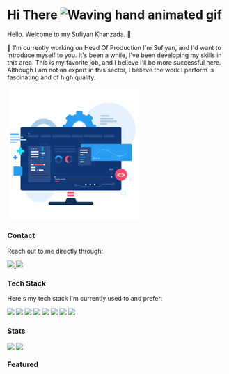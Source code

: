 <h1> Hi There
<img src="https://github.com/shahzebnaqvi/shahzebnaqvi/blob/master/wave.gif" 
         alt="Waving hand animated gif"
         height="45"
         width="45" /></h1>

Hello. Welcome to my Sufiyan Khanzada. 👋
<br>

🔭 I’m currently working on Head Of Production 
I'm Sufiyan, and I'd want to introduce myself to you. It's been a while, I've been developing my skills in this area. This is my favorite job, and I believe I'll be more successful here. Although I am not an expert in this sector, I believe the work I perform is fascinating and of high quality.
<br>
<br>
<img src="
109865-new-app-development-on-desktop.gif" style="width:60%"/>

### Contact

Reach out to me directly through:

<a href="mailto:sufiyakhanzada748@gmail.com" target="_blank">
    <img src="https://img.shields.io/badge/Gmail-D14836?style=for-the-badge&logo=gmail&logoColor=white" />
</a>
<a href="https://www.linkedin.com/in/sufiyan-khanzada-11b472135/" target="_blank">
    <img src="https://img.shields.io/badge/LinkedIn-0077B5?style=for-the-badge&logo=linkedin&logoColor=white" />
</a>

### Tech Stack

Here's my tech stack I'm currently used to and prefer:

<div>
  <img src="https://img.shields.io/badge/Python-3776AB?style=for-the-badge&logo=python&logoColor=white" />
  <img src="https://img.shields.io/badge/HTML5-E34F26?style=for-the-badge&logo=html5&logoColor=white" />
  <img src="https://img.shields.io/badge/CSS3-1572B6?style=for-the-badge&logo=css3&logoColor=white" />
  <img src="https://img.shields.io/badge/Bootstrap-563D7C?style=for-the-badge&logo=bootstrap&logoColor=white" />
  <img src="https://img.shields.io/badge/PHP-777BB4?style=for-the-badge&logo=php&logoColor=white" />
  <img src="https://img.shields.io/badge/MySQL-00000F?style=for-the-badge&logo=mysql&logoColor=white" />
  <img src="https://img.shields.io/badge/Dart-0175C2?style=for-the-badge&logo=dart&logoColor=white" />
  <img src="https://img.shields.io/badge/laravel-02569B?style=for-the-badge&logo=laravel&logoColor=white" />
  
<div>
 
### Stats

<img align="center" src="https://github-readme-stats.vercel.app/api?username=Sufiyan-Khanzada&theme=nord&hide=stars" />
<img align="center" src="https://github-readme-stats.vercel.app/api/top-langs/?username=Sufiyan-Khanzada&layout=compact&theme=nord" />

 ### Featured
 


<!--
**Sufiyan Khanzada/Sufiyan Khanzada** is a ✨ _special_ ✨ repository because its `README.md` (this file) appears on your GitHub profile.

Here are some ideas to get you started:

- 🔭 I’m currently working on ...
- 🌱 I’m currently learning ...
- 👯 I’m looking to collaborate on ...
- 🤔 I’m looking for help with ...
- 💬 Ask me about ...
- 📫 How to reach me: ...
- 😄 Pronouns: ...
- ⚡ Fun fact: ...
-->

